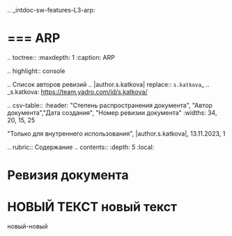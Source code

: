 .. _intdoc-sw-features-L3-arp:

===
ARP
===

.. toctree::
   :maxdepth: 1
   :caption: ARP
    
 .. highlight:: console

.. Список авторов ревизий
.. |author.s.katkova| replace:: `s.katkova`_
.. _s.katkova: https://team.yadro.com/id/s.katkova/  
 
.. csv-table:: 
   :header: "Степень распространения документа", "Автор документа","Дата создания", "Номер ревизии документа"
   :widths: 34, 20, 15, 25

   "Только для внутреннего использования", |author.s.katkova|, 13.11.2023, 1

.. rubric:: Содержание
.. contents::
   :depth: 5
   :local:

Ревизия документа
================= 
НОВЫЙ ТЕКСТ
новый текст
=================
новый-новый